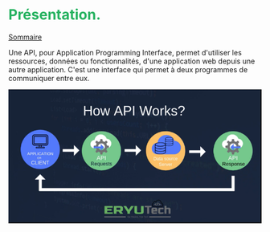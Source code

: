 # <span style="color: #26B260">**Présentation.**</span>

[Sommaire](./00-Sommaire.md)

Une API, pour Application Programming Interface, permet d'utiliser les ressources, données ou fonctionnalités, d'une application web depuis une autre application.
C'est une interface qui permet à deux programmes de communiquer entre eux.

![img_28.png](images/img_28.png)
